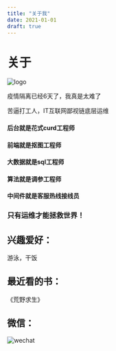 ```yaml
---
title: "关于我"
date: 2021-01-01
draft: true
---
```

# 关于
![logo](/avatar1.png)  
  
疫情隔离已经6天了，我真是太难了  
  
苦逼打工人，IT互联网鄙视链底层运维  
#### 后台就是花式curd工程师  
#### 前端就是抠图工程师  
#### 大数据就是sql工程师  
#### 算法就是调参工程师  
#### 中间件就是客服热线接线员  
### 只有运维才能拯救世界！  
  
## 兴趣爱好：
游泳，干饭  
  
## 最近看的书：
《荒野求生》  
  
## 微信：
  
![wechat](/images/wechat.jpg)